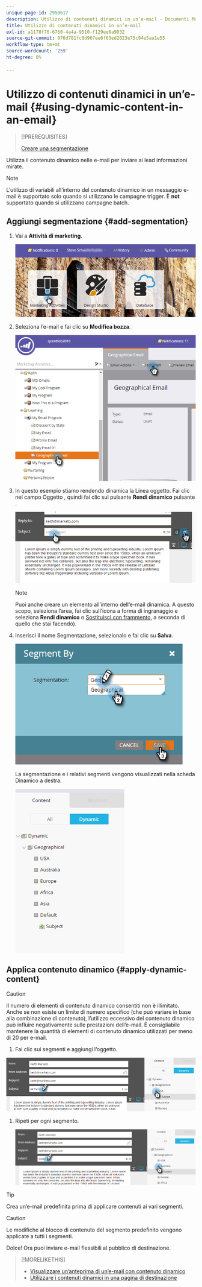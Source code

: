 ```yaml
---
unique-page-id: 2950617
description: Utilizzo di contenuti dinamici in un’e-mail - Documenti Marketo - Documentazione del prodotto
title: Utilizzo di contenuti dinamici in un’e-mail
exl-id: a1178f76-6760-4a4a-9510-f129ee6a9032
source-git-commit: 076d781fc8d967ee6f63ed2023e75c94e5aa1e55
workflow-type: tm+mt
source-wordcount: '259'
ht-degree: 0%

---
```


# Utilizzo di contenuti dinamici in un’e-mail {#using-dynamic-content-in-an-email}

>[!PREREQUISITES]
>
>[Creare una segmentazione](/help/marketo/product-docs/personalization/segmentation-and-snippets/segmentation/create-a-segmentation.md)

Utilizza il contenuto dinamico nelle e-mail per inviare ai lead informazioni mirate.

>[!NOTE]
>
>L’utilizzo di variabili all’interno del contenuto dinamico in un messaggio e-mail è supportato solo quando si utilizzano le campagne trigger. È **not** supportato quando si utilizzano campagne batch.

## Aggiungi segmentazione {#add-segmentation}

1. Vai a **Attività di marketing**.

   ![](assets/login-marketing-activities.png)

1. Seleziona l’e-mail e fai clic su **Modifica bozza**.

   ![](assets/1.2.png)

1. In questo esempio stiamo rendendo dinamica la Linea oggetto. Fai clic nel campo Oggetto , quindi fai clic sul pulsante **Rendi dinamico** pulsante .

   ![](assets/1.3.png)

   >[!NOTE]
   >
   >Puoi anche creare un elemento all’interno dell’e-mail dinamica. A questo scopo, seleziona l’area, fai clic sull’icona a forma di ingranaggio e seleziona **Rendi dinamico** o [Sostituisci con frammento](/help/marketo/product-docs/personalization/segmentation-and-snippets/snippets/create-a-snippet.md), a seconda di quello che stai facendo).

1. Inserisci il nome Segmentazione, selezionalo e fai clic su **Salva**.

   ![](assets/1.4.png)

   La segmentazione e i relativi segmenti vengono visualizzati nella scheda Dinamico a destra.

   ![](assets/1.5.png)

## Applica contenuto dinamico {#apply-dynamic-content}

>[!CAUTION]
>
>Il numero di elementi di contenuto dinamico consentiti non è illimitato. Anche se non esiste un limite di numero specifico (che può variare in base alla combinazione di contenuto), l’utilizzo eccessivo del contenuto dinamico può influire negativamente sulle prestazioni dell’e-mail. È consigliabile mantenere la quantità di elementi di contenuto dinamico utilizzati per meno di 20 per e-mail.

1. Fai clic sui segmenti e aggiungi l’oggetto.

![](assets/2.1.png)

1. Ripeti per ogni segmento.

   ![](assets/2.2.png)

>[!TIP]
>
>Crea un’e-mail predefinita prima di applicare contenuti ai vari segmenti.

>[!CAUTION]
>
>Le modifiche al blocco di contenuto del segmento predefinito vengono applicate a tutti i segmenti.

Dolce! Ora puoi inviare e-mail flessibili al pubblico di destinazione.

>[!MORELIKETHIS]
>
>* [Visualizzare un’anteprima di un’e-mail con contenuto dinamico](/help/marketo/product-docs/email-marketing/general/functions-in-the-editor/preview-an-email-with-dynamic-content.md)
>* [Utilizzare i contenuti dinamici in una pagina di destinazione](/help/marketo/product-docs/demand-generation/landing-pages/free-form-landing-pages/use-dynamic-content-in-a-free-form-landing-page.md)

